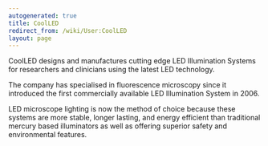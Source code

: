 ```yaml
---
autogenerated: true
title: CoolLED
redirect_from: /wiki/User:CoolLED
layout: page
---
```


CoolLED designs and manufactures cutting edge LED Illumination Systems
for researchers and clinicians using the latest LED technology.

The company has specialised in fluorescence microscopy since it
introduced the first commercially available LED Illumination System in
2006.

LED microscope lighting is now the method of choice because these
systems are more stable, longer lasting, and energy efficient than
traditional mercury based illuminators as well as offering superior
safety and environmental features.
